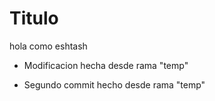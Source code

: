 # Titulo

hola como eshtash

- Modificacion hecha desde rama "temp"

- Segundo commit hecho desde rama "temp"
